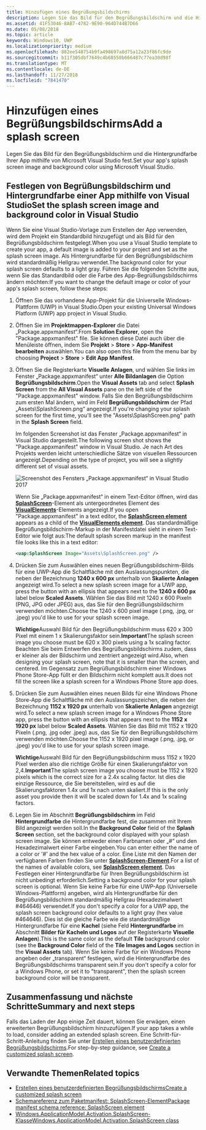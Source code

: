 ```yaml
---
title: Hinzufügen eines Begrüßungsbildschirms
description: Legen Sie das Bild für den Begrüßungsbildschirm und die Hintergrundfarbe Ihrer App mithilfe von Microsoft Visual Studio fest.
ms.assetid: 41F53046-8AB7-4782-9E90-964D744B7D66
ms.date: 05/08/2018
ms.topic: article
keywords: Windows10, UWP
ms.localizationpriority: medium
ms.openlocfilehash: 882ee548754b9fa498697a8d75a12a23f86fc9de
ms.sourcegitcommit: b11f305dbf7649c4b68550b666487c77ea30d98f
ms.translationtype: MT
ms.contentlocale: de-DE
ms.lasthandoff: 11/27/2018
ms.locfileid: "7841470"
---
```

# <a name="add-a-splash-screen"></a><span data-ttu-id="d5d81-104">Hinzufügen eines Begrüßungsbildschirms</span><span class="sxs-lookup"><span data-stu-id="d5d81-104">Add a splash screen</span></span>

<span data-ttu-id="d5d81-105">Legen Sie das Bild für den Begrüßungsbildschirm und die Hintergrundfarbe Ihrer App mithilfe von Microsoft Visual Studio fest.</span><span class="sxs-lookup"><span data-stu-id="d5d81-105">Set your app's splash screen image and background color using Microsoft Visual Studio.</span></span>

## <a name="set-the-splash-screen-image-and-background-color-in-visual-studio"></a><span data-ttu-id="d5d81-106">Festlegen von Begrüßungsbildschirm und Hintergrundfarbe einer App mithilfe von Visual Studio</span><span class="sxs-lookup"><span data-stu-id="d5d81-106">Set the splash screen image and background color in Visual Studio</span></span>

<span data-ttu-id="d5d81-107">Wenn Sie eine Visual Studio-Vorlage zum Erstellen der App verwenden, wird dem Projekt ein Standardbild hinzugefügt und als Bild für den Begrüßungsbildschirm festgelegt.</span><span class="sxs-lookup"><span data-stu-id="d5d81-107">When you use a Visual Studio template to create your app, a default image is added to your project and set as the splash screen image.</span></span> <span data-ttu-id="d5d81-108">Als Hintergrundfarbe für den Begrüßungsbildschirm wird standardmäßig Hellgrau verwendet.</span><span class="sxs-lookup"><span data-stu-id="d5d81-108">The background color for your splash screen defaults to a light gray.</span></span> <span data-ttu-id="d5d81-109">Führen Sie die folgenden Schritte aus, wenn Sie das Standardbild oder die Farbe des App-Begrüßungsbildschirms ändern möchten:</span><span class="sxs-lookup"><span data-stu-id="d5d81-109">If you want to change the default image or color of your app's splash screen, follow these steps:</span></span>

1. <span data-ttu-id="d5d81-110">Öffnen Sie das vorhandene App-Projekt für die Universelle Windows-Plattform (UWP) in Visual Studio.</span><span class="sxs-lookup"><span data-stu-id="d5d81-110">Open your existing Universal Windows Platform (UWP) app project in Visual Studio.</span></span>
2. <span data-ttu-id="d5d81-111">Öffnen Sie im **Projektmappen-Explorer** die Datei „Package.appxmanifest“.</span><span class="sxs-lookup"><span data-stu-id="d5d81-111">From **Solution Explorer**, open the "Package.appxmanifest" file.</span></span> <span data-ttu-id="d5d81-112">Sie können diese Datei auch über die Menüleiste öffnen, indem Sie **Projekt** &gt; **Store** &gt; **App-Manifest bearbeiten** auswählen.</span><span class="sxs-lookup"><span data-stu-id="d5d81-112">You can also open this file from the menu bar by choosing **Project** &gt; **Store** &gt; **Edit App Manifest**.</span></span>
3. <span data-ttu-id="d5d81-113">Öffnen Sie die Registerkarte **Visuelle Anlagen**, und wählen Sie links im Fenster „Package.appxmanifest“ unter **Alle Bildanlagen** die Option **Begrüßungsbildschirm**.</span><span class="sxs-lookup"><span data-stu-id="d5d81-113">Open the **Visual Assets** tab and select **Splash Screen** from the **All Visual Assets** pane on the left side of the "Package.appxmanifest" window.</span></span> <span data-ttu-id="d5d81-114">Falls Sie den Begrüßungsbildschirm zum ersten Mal ändern, wird im Feld **Begrüßungsbildschirm** der Pfad „Assets\\SplashScreen.png“ angezeigt.</span><span class="sxs-lookup"><span data-stu-id="d5d81-114">If you're changing your splash screen for the first time, you'll see the "Assets\\SplashScreen.png" path in the **Splash Screen** field.</span></span>

    <span data-ttu-id="d5d81-115">Im folgenden Screenshot ist das Fenster „Package.appxmanifest“ in Visual Studio dargestellt.</span><span class="sxs-lookup"><span data-stu-id="d5d81-115">The following screen shot shows the "Package.appxmanifest" window in Visual Studio.</span></span> <span data-ttu-id="d5d81-116">Je nach Art des Projekts werden leicht unterschiedliche Sätze von visuellen Ressourcen angezeigt.</span><span class="sxs-lookup"><span data-stu-id="d5d81-116">Depending on the type of project, you will see a slightly different set of visual assets.</span></span>

    ![Screenshot des Fensters „Package.appxmanifest“ in Visual Studio 2017](images/appmanifest.png)

    <span data-ttu-id="d5d81-118">Wenn Sie „Package.appxmanifest“ in einem Text-Editor öffnen, wird das [**SplashScreen**](https://msdn.microsoft.com/library/windows/apps/br211467)-Element als untergeordnetes Element des [**VisualElements**](https://msdn.microsoft.com/library/windows/apps/br211471)-Elements angezeigt.</span><span class="sxs-lookup"><span data-stu-id="d5d81-118">If you open "Package.appxmanifest" in a text editor, the [**SplashScreen element**](https://msdn.microsoft.com/library/windows/apps/br211467) appears as a child of the [**VisualElements element**](https://msdn.microsoft.com/library/windows/apps/br211471).</span></span> <span data-ttu-id="d5d81-119">Das standardmäßige Begrüßungsbildschirm-Markup in der Manifestdatei sieht in einem Text-Editor wie folgt aus:</span><span class="sxs-lookup"><span data-stu-id="d5d81-119">The default splash screen markup in the manifest file looks like this in a text editor:</span></span>

    ```xml
    <uap:SplashScreen Image="Assets\SplashScreen.png" />
    ```

4. <span data-ttu-id="d5d81-120">Drücken Sie zum Auswählen eines neuen Begrüßungsbildschirm-Bilds für eine UWP-App die Schaltfläche mit den Auslassungspunkten, die neben der Bezeichnung **1240 x 600 px** unterhalb von **Skalierte Anlagen** angezeigt wird.</span><span class="sxs-lookup"><span data-stu-id="d5d81-120">To select a new splash screen image for a UWP app, press the button with an ellipsis that appears next to the **1240 x 600 px** label below **Scaled Assets**.</span></span> <span data-ttu-id="d5d81-121">Wählen Sie das Bild mit 1240 x 600 Pixeln (PNG, JPG oder JPEG) aus, das Sie für den Begrüßungsbildschirm verwenden möchten.</span><span class="sxs-lookup"><span data-stu-id="d5d81-121">Choose the 1240 x 600 pixel image (.png, .jpg, or .jpeg) you'd like to use for your splash screen image.</span></span>

    <span data-ttu-id="d5d81-122">**Wichtige**Auswahl Bild für den Begrüßungsbildschirm muss 620 x 300 Pixel mit einem 1 x Skalierungsfaktor sein.</span><span class="sxs-lookup"><span data-stu-id="d5d81-122">**Important**The splash screen image you choose must be 620 x 300 pixels using a 1x scaling factor.</span></span> <span data-ttu-id="d5d81-123">Beachten Sie beim Entwerfen des Begrüßungsbildschirms zudem, dass er kleiner als der Bildschirm und zentriert angezeigt wird.</span><span class="sxs-lookup"><span data-stu-id="d5d81-123">Also, when designing your splash screen, note that it is smaller than the screen, and centered.</span></span> <span data-ttu-id="d5d81-124">Im Gegensatz zum Begrüßungsbildschirm einer Windows Phone Store-App füllt er den Bildschirm nicht komplett aus.</span><span class="sxs-lookup"><span data-stu-id="d5d81-124">It does not fill the screen like a splash screen for a Windows Phone Store app does.</span></span>

5. <span data-ttu-id="d5d81-125">Drücken Sie zum Auswählen eines neuen Bilds für eine Windows Phone Store-App die Schaltfläche mit den Auslassungszeichen, die neben der Bezeichnung **1152 x 1920 px** unterhalb von **Skalierte Anlagen** angezeigt wird.</span><span class="sxs-lookup"><span data-stu-id="d5d81-125">To select a new splash screen image for a Windows Phone Store app, press the button with an ellipsis that appears next to the **1152 x 1920 px** label below **Scaled Assets**.</span></span> <span data-ttu-id="d5d81-126">Wählen Sie das Bild mit 1152 x 1920 Pixeln (.png, .jpg oder .jpeg) aus, das Sie für den Begrüßungsbildschirm verwenden möchten.</span><span class="sxs-lookup"><span data-stu-id="d5d81-126">Choose the 1152 x 1920 pixel image (.png, .jpg, or .jpeg) you'd like to use for your splash screen image.</span></span>

    <span data-ttu-id="d5d81-127">**Wichtige**Auswahl Bild für den Begrüßungsbildschirm muss 1152 x 1920 Pixel werden also die richtige Größe für einen Skalierungsfaktor von 2,4.</span><span class="sxs-lookup"><span data-stu-id="d5d81-127">**Important**The splash screen image you choose must be 1152 x 1920 pixels which is the correct size for a 2.4x scaling factor.</span></span> <span data-ttu-id="d5d81-128">Ist dies die einzige Ressource, die Sie bereitstellen, wird es auf die Skalierungsfaktoren 1.4x und 1x nach unten skaliert.</span><span class="sxs-lookup"><span data-stu-id="d5d81-128">If this is the only asset you provide then it will be scaled down for 1.4x and 1x scaling factors.</span></span>

6. <span data-ttu-id="d5d81-129">Legen Sie im Abschnitt **Begrüßungsbildschirm** im Feld **Hintergrundfarbe** die Hintergrundfarbe fest, die zusammen mit Ihrem Bild angezeigt werden soll.</span><span class="sxs-lookup"><span data-stu-id="d5d81-129">In the **Background Color** field of the **Splash Screen** section, set the background color displayed with your splash screen image.</span></span> <span data-ttu-id="d5d81-130">Sie können entweder einen Farbnamen oder „\#“ und den Hexadezimalwert einer Farbe eingeben.</span><span class="sxs-lookup"><span data-stu-id="d5d81-130">You can enter either the name of a color or '\#' and the hex value of a color.</span></span> <span data-ttu-id="d5d81-131">Eine Liste mit den Namen der verfügbaren Farben finden Sie unter [**SplashScreen-Element**](https://msdn.microsoft.com/library/windows/apps/br211467).</span><span class="sxs-lookup"><span data-stu-id="d5d81-131">For a list of the names of available colors, see [**SplashScreen element**](https://msdn.microsoft.com/library/windows/apps/br211467).</span></span> <span data-ttu-id="d5d81-132">Das Festlegen einer Hintergrundfarbe für Ihren Begrüßungsbildschirm ist nicht unbedingt erforderlich.</span><span class="sxs-lookup"><span data-stu-id="d5d81-132">Setting a background color for your splash screen is optional.</span></span> <span data-ttu-id="d5d81-133">Wenn Sie keine Farbe für eine UWP-App (Universelle Windows-Plattform) angeben, wird als Hintergrundfarbe für den Begrüßungsbildschirm standardmäßig Hellgrau (Hexadezimalwert \#464646) verwendet.</span><span class="sxs-lookup"><span data-stu-id="d5d81-133">If you don't specify a color for a UWP app, the splash screen background color defaults to a light gray (hex value \#464646).</span></span> <span data-ttu-id="d5d81-134">Dies ist die gleiche Farbe wie die standardmäßige Hintergrundfarbe für eine **Kachel** (siehe Feld **Hintergrundfarbe** im Abschnitt **Bilder für Kacheln und Logos** auf der Registerkarte **Visuelle Anlagen**).</span><span class="sxs-lookup"><span data-stu-id="d5d81-134">This is the same color as the default **Tile** background color (see the **Background Color** field of the **Tile Images and Logos** section in the **Visual Assets** tab).</span></span> <span data-ttu-id="d5d81-135">Wenn Sie keine Farbe für ein Windows Phone angeben oder „transparent“ festlegen, wird die Hintergrundfarbe des Begrüßungsbildschirms transparent sein.</span><span class="sxs-lookup"><span data-stu-id="d5d81-135">If you don't specify a color for a Windows Phone, or set it to "transparent", then the splash screen background color will be transparent.</span></span>

## <a name="summary-and-next-steps"></a><span data-ttu-id="d5d81-136">Zusammenfassung und nächste Schritte</span><span class="sxs-lookup"><span data-stu-id="d5d81-136">Summary and next steps</span></span>

<span data-ttu-id="d5d81-137">Falls das Laden der App einige Zeit dauert, können Sie erwägen, einen erweiterten Begrüßungsbildschirm hinzuzufügen.</span><span class="sxs-lookup"><span data-stu-id="d5d81-137">If your app takes a while to load, consider adding an extended splash screen.</span></span> <span data-ttu-id="d5d81-138">Eine Schritt-für-Schritt-Anleitung finden Sie unter [Erstellen eines benutzerdefinierten Begrüßungsbildschirms](create-a-customized-splash-screen.md).</span><span class="sxs-lookup"><span data-stu-id="d5d81-138">For step-by-step guidance, see [Create a customized splash screen](create-a-customized-splash-screen.md).</span></span>

## <a name="related-topics"></a><span data-ttu-id="d5d81-139">Verwandte Themen</span><span class="sxs-lookup"><span data-stu-id="d5d81-139">Related topics</span></span>

* [<span data-ttu-id="d5d81-140">Erstellen eines benutzerdefinierten Begrüßungsbildschirms</span><span class="sxs-lookup"><span data-stu-id="d5d81-140">Create a customized splash screen</span></span>](create-a-customized-splash-screen.md)
* [<span data-ttu-id="d5d81-141">Schemareferenz zum Paketmanifest: SplashScreen-Element</span><span class="sxs-lookup"><span data-stu-id="d5d81-141">Package manifest schema reference: SplashScreen element</span></span>](https://msdn.microsoft.com/library/windows/apps/br211467)
* [<span data-ttu-id="d5d81-142">Windows.ApplicationModel.Activation.SplashScreen-Klasse</span><span class="sxs-lookup"><span data-stu-id="d5d81-142">Windows.ApplicationModel.Activation.SplashScreen class</span></span>](https://msdn.microsoft.com/library/windows/apps/br224763)